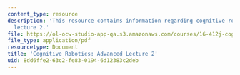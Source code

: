 ```yaml
---
content_type: resource
description: 'This resource contains information regarding cognitive robotics: Advanced
  lecture 2.'
file: https://ol-ocw-studio-app-qa.s3.amazonaws.com/courses/16-412j-cognitive-robotics-spring-2016/8dd6ffe263c2fe8301946d12383c2deb_MIT16_412JS16_L15.pdf
file_type: application/pdf
resourcetype: Document
title: 'Cognitive Robotics: Advanced Lecture 2'
uid: 8dd6ffe2-63c2-fe83-0194-6d12383c2deb
---
```

